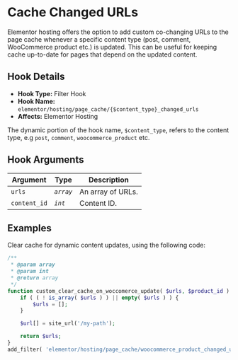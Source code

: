 # Cache Changed URLs

<Badge type="tip" vertical="top" text="Elementor Hosting" /> <Badge type="warning" vertical="top" text="Intermediate" />

Elementor hosting offers the option to add custom co-changing URLs to the page cache whenever a specific content type (post, comment, WooCommerce product etc.) is updated. This can be useful for keeping cache up-to-date for pages that depend on the updated content.

## Hook Details

* **Hook Type:** Filter Hook
* **Hook Name:** `elementor/hosting/page_cache/{$content_type}_changed_urls`
* **Affects:** Elementor Hosting

The dynamic portion of the hook name, `$content_type`, refers to the content type, e.g `post`, `comment`, `woocommerce_product` etc.

## Hook Arguments

| Argument     | Type      | Description       |
|--------------|-----------|-------------------|
| `urls`       | _`array`_ | An array of URLs. |
| `content_id` | _`int`_   | Content ID.       |

## Examples

Clear cache for dynamic content updates, using the following code:

```php
/**
 * @param array
 * @param int
 * @return array
 */
function custom_clear_cache_on_woccomerce_update( $urls, $product_id ) {
	if ( ( ! is_array( $urls ) ) || empty( $urls ) ) {
		$urls = [];
	}

	$url[] = site_url('/my-path');

	return $urls;
}
add_filter( 'elementor/hosting/page_cache/woocommerce_product_changed_urls', 'custom_clear_cache_on_woccomerce_update', 10, 2 );
```
